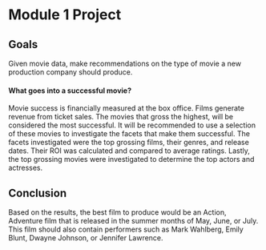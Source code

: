 # Module 1 Project

## Goals

Given movie data, make recommendations on the type of movie a new production company should produce.

#### What goes into a successful movie?  

Movie success is financially measured at the box office. Films generate revenue from ticket sales. The movies that gross the highest, will be considered the most successful.  It will be recommended to use a selection of these movies to investigate the facets that make them successful.  The facets investigated were the top grossing films, their genres, and release dates.  Their ROI was calculated and compared to average ratings.  Lastly, the top grossing movies were investigated to determine the top actors and actresses.


## Conclusion  

Based on the results, the best film to produce would be an Action, Adventure film that is released in the summer months of May, June, or July.  This film should also contain performers such as Mark Wahlberg, Emily Blunt, Dwayne Johnson, or Jennifer Lawrence.


